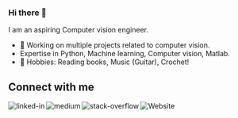 ### Hi there 👋

I am an aspiring Computer vision engineer.

- 🔭 Working on multiple projects related to computer vision.
- Expertise in Python, Machine learning, Computer vision, Matlab.
- 🌱 Hobbies: Reading books, Music (Guitar), Crochet!
<!-- <br> -->
## Connect with me
[<img align="left" alt="linked-in" src="https://img.shields.io/badge/linkedin-%230077B5.svg?&style=for-the-badge&logo=linkedin&logoColor=white" />](https://www.linkedin.com/in/jaisilrosedennison/)
[<img align="left" alt="medium" src="https://img.shields.io/badge/medium-%2312100E.svg?&style=for-the-badge&logo=medium&logoColor=white" />](https://medium.com/@djaisilrose)
[<img align="left" alt="stack-overflow" src="https://img.shields.io/badge/stack%20overflow-FE7A16?logo=stack-overflow&logoColor=white&style=for-the-badge" />](https://stackoverflow.com/users/16799939/jaisil-rose-dennison)
[<img align="left" alt="Website" src="https://img.shields.io/badge/website-%231877F2.svg?&style=for-the-badge&logo=website&logoColor=white" />](https://dennisonjaisil.wixsite.com/profile)

